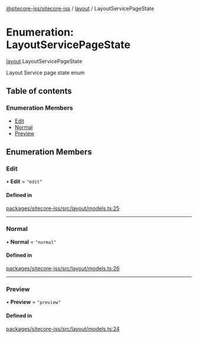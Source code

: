 [@sitecore-jss/sitecore-jss](../README.md) / [layout](../modules/layout.md) / LayoutServicePageState

# Enumeration: LayoutServicePageState

[layout](../modules/layout.md).LayoutServicePageState

Layout Service page state enum

## Table of contents

### Enumeration Members

- [Edit](layout.LayoutServicePageState.md#edit)
- [Normal](layout.LayoutServicePageState.md#normal)
- [Preview](layout.LayoutServicePageState.md#preview)

## Enumeration Members

### Edit

• **Edit** = ``"edit"``

#### Defined in

[packages/sitecore-jss/src/layout/models.ts:25](https://github.com/Sitecore/jss/blob/c0854be50/packages/sitecore-jss/src/layout/models.ts#L25)

___

### Normal

• **Normal** = ``"normal"``

#### Defined in

[packages/sitecore-jss/src/layout/models.ts:26](https://github.com/Sitecore/jss/blob/c0854be50/packages/sitecore-jss/src/layout/models.ts#L26)

___

### Preview

• **Preview** = ``"preview"``

#### Defined in

[packages/sitecore-jss/src/layout/models.ts:24](https://github.com/Sitecore/jss/blob/c0854be50/packages/sitecore-jss/src/layout/models.ts#L24)

